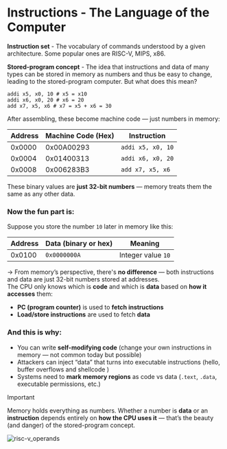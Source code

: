 # Instructions - The Language of the Computer

**Instruction set** - The vocabulary of commands understood by a given architecture. Some popular ones are RISC-V, MIPS, x86.

**Stored-program concept** - The idea that instructions and data of many types can be stored in memory as numbers and thus be easy to change, leading to the stored-program computer. But what does this mean? 

```assembly
addi x5, x0, 10 # x5 = x10 
addi x6, x0, 20 # x6 = 20
add x7, x5, x6 # x7 = x5 + x6 = 30
```

After assembling, these become machine code — just numbers in memory:

|Address|Machine Code (Hex)|Instruction|
|---|---|---|
|0x0000|0x00A00293|`addi x5, x0, 10`|
|0x0004|0x01400313|`addi x6, x0, 20`|
|0x0008|0x006283B3|`add x7, x5, x6`|

These binary values are **just 32-bit numbers** — memory treats them the same as any other data.

### Now the fun part is:

Suppose you store the number `10` later in memory like this:

|Address|Data (binary or hex)|Meaning|
|---|---|---|
|0x0100|`0x0000000A`|Integer value `10`|

→ From memory’s perspective, there's **no difference** — both instructions and data are just 32-bit numbers stored at addresses.  
The CPU only knows which is **code** and which is **data** based on **how it accesses** them:

- **PC (program counter)** is used to **fetch instructions**
- **Load/store instructions** are used to fetch **data**

### And this is why:

- You can write **self-modifying code** (change your own instructions in memory — not common today but possible)
- Attackers can inject “data” that turns into executable instructions (hello, buffer overflows and shellcode )
- Systems need to **mark memory regions** as code vs data (`.text`, `.data`, executable permissions, etc.)

>[!IMPORTANT]
> Memory holds everything as numbers. Whether a number is **data** or an **instruction** depends entirely on **how the CPU uses it** — that’s the beauty (and danger) of the stored-program concept.

![risc-v_operands]()
